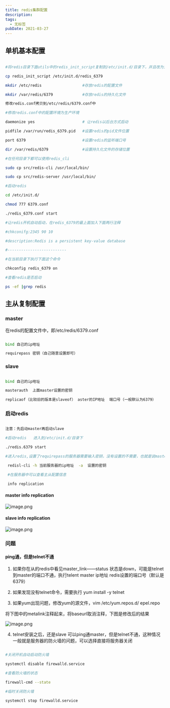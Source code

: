 ```yaml
---
title: redis集群配置
description: 
tags:
  - 无标签
pubDate: 2021-03-27
---
```



## 单机基本配置



<!-- more -->



```bash

#将redis目录下面utils中的redis_init_script复制到/etc/init.d/目录下，并且改为为redis_端口号

cp redis_init_script /etc/init.d/redis_6379

mkdir /etc/redis                  #存放redis的配置文件

mkdir /var/redis/6379             #存放redis的持久化文件

修改redis.conf拷贝到/etc/redis/6379.conf中

#修改redis.conf中的配置环境为生产环境

daemonize yes                     # 让redis以后台方式启动

pidfile /var/run/redis_6379.pid   #设置redis的pid文件位置

port 6379                         #设置redis的监听端口号

dir /var/redis/6379               #设置持久化文件的存储位置

#在任何目录下都可以使用redis_cli

sudo cp src/redis-cli /usr/local/bin/ 

sudo cp src/redis-server /usr/local/bin/ 

#启动redis

cd /etc/init.d/

chmod 777 6379.conf

./redis_6379.conf start

#让redis开机自动启动，在redis_6379的最上面加入下面两行注释

#chkconifg:2345 90 10

#description:Redis is a persistent key-value database

#--------------------------

#在当前目录下执行下面这个命令

chkconfig redis_6379 on

#查看redis是否启动

ps -ef |grep redis 

```

## 主从复制配置

### master

在redis的配置文件中，即/etc/redis/6379.conf

```bash

bind 自己的ip地址

requirepass 密钥（自己随意设置即可）

```

### slave

```bash

bind 自己的ip地址

masterauth  上面master设置的密钥

replicaof（比较旧的版本是slaveof） aster的IP地址  端口号（一般默认为6379）

```

### 启动redis

```bash

注意：先启动master再启动slave

#启动redis   进入到/etc/init.d/目录下

./redis.6379 start

#进入redis,设置了requirepass的服务器需要输入密钥，没有设置的不需要，也就是说master是需要输入，而slave不需要输入密钥

 redisl-cli -h 当前服务器的ip地址  -a  设置的密钥

 #在服务器中可以查看主从配置信息

 info replication 

```

#### master info replication



![image.png](https://p9-juejin.byteimg.com/tos-cn-i-k3u1fbpfcp/3dd32bfe31d74f9fa170d62f43227600~tplv-k3u1fbpfcp-watermark.image)

#### slave info replication



![image.png](https://p6-juejin.byteimg.com/tos-cn-i-k3u1fbpfcp/8d84bb27a385400495429d7b7e0021cb~tplv-k3u1fbpfcp-watermark.image)

### 问题

#### ping通，但是telnet不通

1. 如果你在从的redis中看见master_link——status 状态是down，可能是telnet到master的端口不通，执行telent master ip地址  redis设置的端口号（默认是6379）

2. 如果发现没有telnet命令，需要执行 yum install -y telnet   

3. 如果yum出现问题，修改yum的源文件，vim /etc/yum.repos.d/ epel.repo   

将下图中的metalink注释起来，将baseurl取消注释，下图是修改后的结果

![image.png](https://p1-juejin.byteimg.com/tos-cn-i-k3u1fbpfcp/3bf0ba8e566b4b8aa1282bfaa063a8a6~tplv-k3u1fbpfcp-watermark.image)

4. telnet安装之后，还是slave 可以ping通master，但是telnet不通，这种情况一般就是服务器的防火墙的问题，可以选择直接将服务器关闭

```bash

#关闭开机自动启动防火墙

systemctl disable firewalld.service 

#查看防火墙的状态

firewall-cmd --state

#临时关闭防火墙

systemctl stop firewalld.service

```